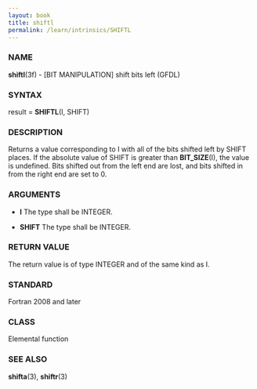 ```yaml
---
layout: book
title: shiftl
permalink: /learn/intrinsics/SHIFTL
---
```

### NAME

__shiftl__(3f) - \[BIT MANIPULATION\] shift bits left
(GFDL)

### SYNTAX

result = __SHIFTL__(I, SHIFT)

### DESCRIPTION

Returns a value corresponding to I with all of the bits shifted left by
SHIFT places. If the absolute value of SHIFT is greater than
__BIT\_SIZE__(I), the value is undefined. Bits shifted out from the left
end are lost, and bits shifted in from the right end are set to 0.

### ARGUMENTS

  - __I__
    The type shall be INTEGER.

  - __SHIFT__
    The type shall be INTEGER.

### RETURN VALUE

The return value is of type INTEGER and of the same kind as I.

### STANDARD

Fortran 2008 and later

### CLASS

Elemental function

### SEE ALSO

__shifta__(3), __shiftr__(3)
